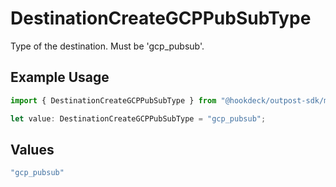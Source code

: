 # DestinationCreateGCPPubSubType

Type of the destination. Must be 'gcp_pubsub'.

## Example Usage

```typescript
import { DestinationCreateGCPPubSubType } from "@hookdeck/outpost-sdk/models/components";

let value: DestinationCreateGCPPubSubType = "gcp_pubsub";
```

## Values

```typescript
"gcp_pubsub"
```